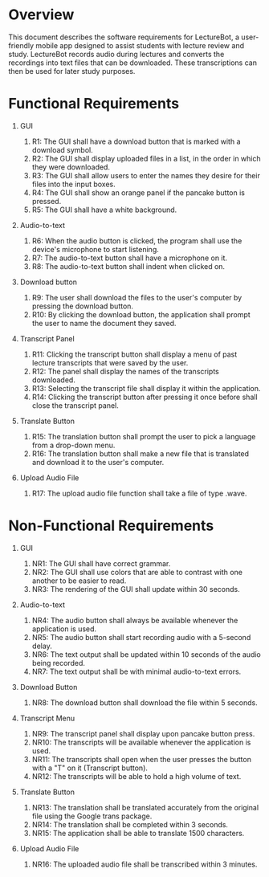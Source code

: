 
# Overview

This document describes the software requirements for LectureBot, a user-friendly mobile app designed 
to assist students with lecture review and study. LectureBot records audio during lectures and converts
the recordings into text files that can be downloaded. These transcriptions can then be used for later 
study purposes.

# Functional Requirements

1. GUI 
   1. R1: The GUI shall have a download button that is marked with a download symbol.
   2. R2: The GUI shall display uploaded files in a list, in the order in which they were downloaded.
   3. R3: The GUI shall allow users to enter the names they desire for their files into the input boxes.
   4. R4: The GUI shall show an orange panel if the pancake button is pressed. 
   5. R5: The GUI shall have a white background.

2. Audio-to-text
   1. R6: When the audio button is clicked, the program shall use the device's microphone to start listening.
   2. R7: The audio-to-text button shall have a microphone on it.
   3. R8: The audio-to-text button shall indent when clicked on.

3. Download button
   1. R9: The user shall download the files to the user's computer by pressing the download button.
   2. R10: By clicking the download button, the application shall prompt the user to name the document they saved.

4. Transcript Panel
   1. R11: Clicking the transcript button shall display a menu of past lecture transcripts that were saved by the user.
   2. R12: The panel shall display the names of the transcripts downloaded.
   3. R13: Selecting the transcript file shall display it within the application.
   4. R14: Clicking the transcript button after pressing it once before shall close the transcript panel.

5. Translate Button
   1. R15: The translation button shall prompt the user to pick a language from a drop-down menu.
   2. R16: The translation button shall make a new file that is translated and download it to the user's computer.

6. Upload Audio File
   1. R17: The upload audio file function shall take a file of type .wave.

# Non-Functional Requirements

1. GUI 
   1. NR1: The GUI shall have correct grammar.
   2. NR2: The GUI shall use colors that are able to contrast with one another to be easier to read.
   3. NR3: The rendering of the GUI shall update within 30 seconds. 

2. Audio-to-text
   1. NR4: The audio button shall always be available whenever the application is used.
   2. NR5: The audio button shall start recording audio with a 5-second delay.
   3. NR6: The text output shall be updated within 10 seconds of the audio being recorded.
   4. NR7: The text output shall be with minimal audio-to-text errors.

3. Download Button
   1. NR8: The download button shall download the file within 5 seconds.

4. Transcript Menu
   1. NR9: The transcript panel shall display upon pancake button press.
   2. NR10: The transcripts will be available whenever the application is used.
   3. NR11: The transcripts shall open when the user presses the button with a "T" on it (Transcript button).
   5. NR12: The transcripts will be able to hold a high volume of text.

5. Translate Button
   1. NR13: The translation shall be translated accurately from the original file using the Google trans package.
   2. NR14: The translation shall be completed within 3 seconds.
   3. NR15: The application shall be able to translate 1500 characters.

6. Upload Audio File
   1. NR16: The uploaded audio file shall be transcribed within 3 minutes.
